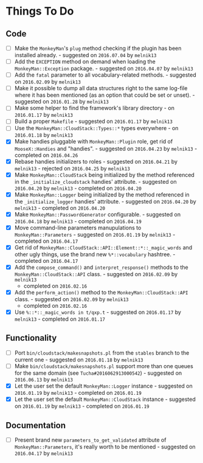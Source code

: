 Things To Do
============

Code
----

 - [ ] Make the `MonkeyMan`'s `plug` method checking if the plugin has been
       installed already.
        - suggested on `2016.07.04` by `melnik13`
 - [ ] Add the `EXCEPTION` method on demand when loading the
       `MonkeyMan::Exception` package.
        - suggested on `2016.04.07` by `melnik13`
 - [ ] Add the `fatal` parameter to all vocabulary-related methods.
        - suggested on `2016.02.09` by `melnik13`
 - [ ] Make it possible to dump all data structures right to the same log-file
       where it has been mentioned (as an option that could be set or unset).
        - suggested on `2016.01.28` by `melnik13`
 - [ ] Make some helper to find the framework's library directory
        - on `2016.01.17` by `melnik13`
 - [ ] Build a proper `Makefile`
        - suggested on `2016.01.17` by `melnik13`
 - [ ] Use the `MonkeyMan::CloudStack::Types::*` types everywhere
        - on `2016.01.18` by `melnik13`
 - [x] Make handies pluggable with `MonkeyMan::Plugin` role, get rid of
       `MooseX::Handies` and "handies".
        - suggested on `2016.04.23` by `melnik13`
        - completed on `2016.04.26`
 - [x] Rebase handies initializers to roles
        - suggested on `2016.04.21` by `melnik13`
        - rejected on `2016.04.25` by `melnik13`
 - [x] Make `MonkeyMan::CloudStack` being initialized by the method referenced
       in the `_initialize_cloudstack` handies' attribute.
        - suggested on `2016.04.20` by `melnik13`
        - completed on `2016.04.20`
 - [x] Make `MonkeyMan::Logger` being initialized by the method referenced
       in the `_initialize_logger` handies' attribute.
        - suggested on `2016.04.20` by `melnik13`
        - completed on `2016.04.20`
 - [x] Make `MonkeyMan::PasswordGenerator` configurable.
        - suggested on `2016.04.18` by `melnik13`
        - completed on `2016.04.19`
 - [x] Move command-line parameters manupulations to `MonkeyMan::Parameters`
        - suggested on `2016.01.19` by `melnik13`
        - completed on `2016.04.17`
 - [x] Get rid of `MonkeyMan::CloudStack::API::Element::*::_magic_words` and
       other ugly things, use the brand new `%*::vocabulary` hashtree.
        - completed on `2016.04.17`
 - [x] Add the `compose_command()` and `interpret_response()` methods to the
       `MonkeyMan::CloudStack::API` class.
        - suggested on `2016.02.09` by `melnik13`
	- completed on `2016.02.16`
 - [x] Add the `perform_action()` method to the `MonkeyMan::CloudStack::API`
       class.
        - suggested on `2016.02.09` by `melnik13`
	- completed on `2016.02.16`
 - [x] Use `%::*::_magic_words in t/qxp.t`
        - suggested on `2016.01.17` by `melnik13`
        - completed on `2016.01.17`

Functionality
-------------

 - [ ] Port `bin/cloudstack/makesnapshots.pl` from the `stables` branch to
       the current one
        - suggested on `2016.01.18` by `melnik13`
 - [ ] Make `bin/cloudstack/makesnapshots.pl` support more than one queues
       for the same domain (see `Tucha#2016062913000542`)
        - suggested on `2016.06.13` by `melnik13`
 - [x] Let the user set the default `MonkeyMan::Logger` instance
        - suggested on `2016.01.19` by `melnik13`
        - completed on `2016.01.19`
 - [x] Let the user set the default `MonkeyMan::CloudStack` instance
        - suggested on `2016.01.19` by `melnik13`
        - completed on `2016.01.19`

Documentation
-------------

 - [ ] Present brand new `parameters_to_get_validated` attribute of
       `MonkeyMan::Parameters`, it's really worth to be mentioned
        - suggested on `2016.04.17` by `melnik13`
